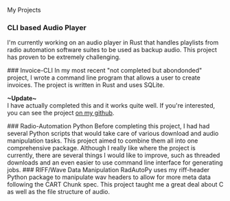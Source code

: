 <SectionHR :textAlign="'justify-center'">My Projects</SectionHR>
### CLI based Audio Player
I'm currently working on an audio player in Rust that handles playlists from radio automation software suites to be used as backup audio. This project has proven to be extremely challenging.

<lhr />
### Invoice-CLI
In my most recent "not completed but abondonded" project, I wrote a command line program that allows a user to create invoices. The project is written in Rust and uses SQLite.

**~Update~**  
I have actually completed this and it works quite well. If you're interested, you can see the project [on my github](https://github.com/maxtimbo/invoice-cli).

<lhr />
### Radio-Automation Python
Before completing this project, I had had several Python scripts that would take care of various download and audio manipulation tasks. This project aimed to combine them all into one comprehensive package. Although I really like where the project is currently, there are several things I would like to improve, such as threaded downloads and an even easier to use command line interface for generating jobs.

<lhr />
### RIFF/Wave Data Manipulation
RadAutoPy uses my riff-header Python package to manipulate wav headers to allow for more meta data following the CART Chunk spec. This project taught me a great deal about C as well as the file structure of audio.

<lhr />
 
<script setup>
import { lhr, SectionHR } from '@/elements';
</script>
